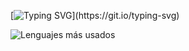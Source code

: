 [![Typing SVG](https://readme-typing-svg.demolab.com?font=Poppins&weight=500&size=22&duration=6000&pause=1000&color=1E90FF&repeat=false&width=440&lines=%C2%A1Bienvenido+a+mi+perfil+de+GitHub!)](https://git.io/typing-svg)

![Lenguajes más usados](https://github-readme-stats.vercel.app/api/top-langs/?username=DonLuisM&layout=compact&theme=radical)
